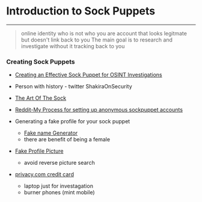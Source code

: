 # Introduction to Sock Puppets
---
> online identity who is not who you are 
> account that looks legitmate but doesn't link back to you
The main goal is to research and investigate without it tracking back to you

### Creating Sock Puppets
- [Creating an Effective Sock Puppet for OSINT Investigations](https://web.archive.org/web/20210125191016/https://jakecreps.com/2018/11/02/sock-puppets)
- Person with history
        - twitter ShakiraOnSecurity
- [The Art Of The Sock](https://www.secjuice.com/the-art-of-the-sock-osint-humint/)
- [Reddit-My Process for setting up anonymous sockpuppet accounts](https://www.reddit.com/r/OSINT/comments/dp70jr/my_process_for_setting_up_anonymous_sockpuppet)

- Generating a fake profile for your sock puppet
    - [Fake name Generator](https://www.fakenamegenerator.com/)
    - there are benefit of being a female
- [Fake Profile Picture](https://www.thispersondoesnotexist.com)
    - avoid reverse picture search
- [privacy.com credit card](privacy.com)
    - laptop just for investagation
    - burner phones (mint mobile)
    
 